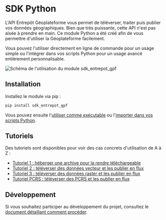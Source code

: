 # SDK Python

L'API Entrepôt Géoplateforme vous permet de téléverser, traiter puis publier vos données géographiques. Bien que très puissante, cette API n'est pas aisée à prendre en main. Ce module Python a été créé afin de vous permettre d'utiliser la Géoplateforme facilement.

Vous pouvez l'utiliser directement en ligne de commande pour un usage simple ou l'intégrer dans vos scripts Python pour un usage avancé entièrement personnalisable.

![Schéma de l'utilisation du module sdk_entrepot_gpf](assets/images/index__utilisation_module.png)

## Installation

Installez le module via pip :

```sh
pip install sdk_entrepot_gpf
```

Vous pouvez ensuite l'[utiliser comme exécutable](comme-executable.md) ou l'[importer dans vos scripts Python](comme-module.md).

## Tutoriels

Des tutoriels sont disponibles pour voir des cas concrets d'utilisation de A à Z :

* [Tutoriel 1 : héberger une archive pour la rendre téléchargeable](tutoriel_1_archive.md)
* [Tutoriel 2 : téléverser des données vecteur et les publier en flux](tutoriel_2_flux_vecteur.md)
* [Tutoriel 3 : téléverser des données raster et les publier en flux](tutoriel_3_flux_raster.md)
* [Tutoriel PCRS : téléverser des PCRS et les publier en flux](tutoriel_pcrs.md)

## Développement

Si vous souhaitez participer au développement du projet, consultez le [document détaillant comment procéder](development.md).
